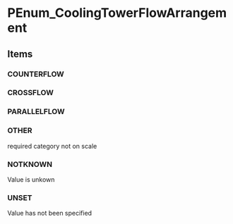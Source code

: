 # PEnum_CoolingTowerFlowArrangement

## Items

### COUNTERFLOW


### CROSSFLOW


### PARALLELFLOW


### OTHER
required category not on scale

### NOTKNOWN
Value is unkown

### UNSET
Value has not been specified

